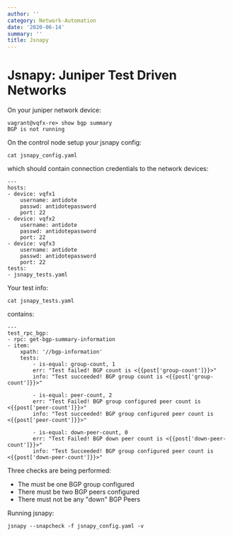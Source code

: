 ```yaml
---
author: ''
category: Network-Automation
date: '2020-06-14'
summary: ''
title: Jsnapy
---
```

# Jsnapy: Juniper Test Driven Networks

On your juniper network device:

    vagrant@vqfx-re> show bgp summary 
    BGP is not running

On the control node setup your jsnapy config:

    cat jsnapy_config.yaml

which should contain connection credentials to the network devices:

    ---
    hosts:
    - device: vqfx1
        username: antidote
        passwd: antidotepassword
        port: 22
    - device: vqfx2
        username: antidote
        passwd: antidotepassword
        port: 22
    - device: vqfx3
        username: antidote
        passwd: antidotepassword
        port: 22
    tests:
    - jsnapy_tests.yaml

Your test info:

    cat jsnapy_tests.yaml

contains:

    ---
    test_rpc_bgp:
    - rpc: get-bgp-summary-information
    - item:
        xpath: '//bgp-information'
        tests:
            - is-equal: group-count, 1
            err: "Test failed! BGP count is <{{post['group-count']}}>"
            info: "Test succeeded! BGP group count is <{{post['group-count']}}>"
            
            - is-equal: peer-count, 2
            err: "Test Failed! BGP group configured peer count is <{{post['peer-count']}}>"
            info: "Test succeeded! BGP group configured peer count is <{{post['peer-count']}}>"
            
            - is-equal: down-peer-count, 0
            err: "Test Failed! BGP down peer count is <{{post['down-peer-count']}}>"
            info: "Test Succeeded! BGP group configured peer count is <{{post['down-peer-count']}}>"

Three checks are being performed:

* The must be one BGP group configured
* There must be two BGP peers configured
* There must not be any "down" BGP Peers

Running jsnapy:

    jsnapy --snapcheck -f jsnapy_config.yaml -v

